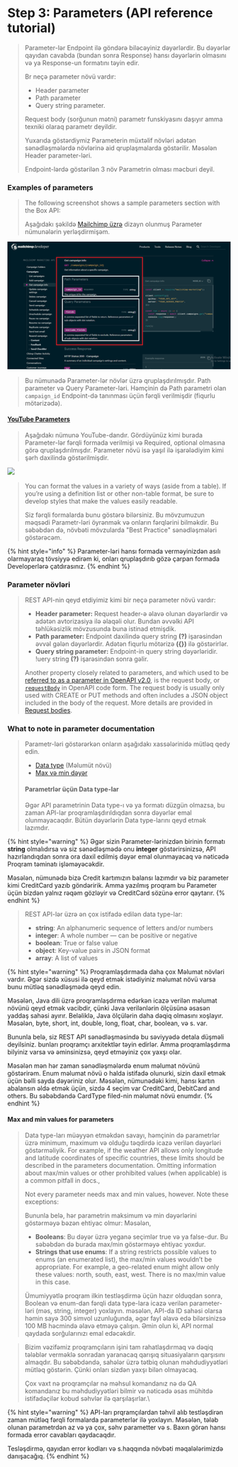 # Step 3: Parameters (API reference tutorial)

> Parameter-lər Endpoint ilə göndərə biləcəyiniz dəyərlərdir. Bu dəyərlər qayıdan cavabda (bundan sonra Response) hansı dəyərlərin olmasını və ya Response-un formatını təyin edir.&#x20;
>
> Br neçə parameter növü vardır:
>
> * Header parameter
> * Path parameter
> * Query string parameter.
>
> Request body (sorğunun mətni) parametr funskiyasını daşıyır amma texniki olaraq parametr deyildir.&#x20;
>
> Yuxarıda göstərdiymiz Parameterin müxtəlif növləri adətən sənədləşmələrdə növlərinə aid qruplaşmalarda göstərilir. Məsələn Header parameter-ləri.
>
> Endpoint-lərdə göstərilən 3 növ Parametrin olması məcburi deyil.

### Examples of parameters <a href="#examples-of-parameters" id="examples-of-parameters"></a>

> The following screenshot shows a sample parameters section with the Box API:
>
> Aşağıdakı şəkildə [Mailchimp üzrə](https://mailchimp.com/developer/marketing/api/campaigns/get-campaign-info/) dizayn olunmuş Parameter nümunələrin yerləşdirmişəm.

![](../.gitbook/assets/param.PNG)

> Bu nümunədə Parameter-lər növlər üzrə qruplaşdırılmışdır. Path parameter və Query Parameter-ləri. Həmçinin də Path parametri olan `campaign_id` Endpoint-də tanınması üçün fərqli verilmişdir (fiqurlu mötərizədə).

#### [YouTube Parameters](https://developers.google.com/youtube/v3/docs/comments/list)

> Aşağıdakı nümunə YouTube-dandır. Gördüyünüz kimi burada Parameter-lər fərqli formada verilmişi və Required, optional olmasına görə qruplaşdırılmışdır. Parameter növü isə yaşıl ilə işarələdiyim kimi şərh daxilində göstərilmişdir.

![](../.gitbook/assets/youtube\_param.PNG)

> You can format the values in a variety of ways (aside from a table). If you’re using a definition list or other non-table format, be sure to develop styles that make the values easily readable.
>
> Siz fərqli formalarda bunu göstərə bilərsiniz. Bu mövzumuzun məqsədi Parametr-ləri öyrənmək və onların fərqlərini bilməkdir. Bu səbəbdən də, növbəti mövzularda "Best Practice" sənədləşmələri göstərəcəm.
>
>

{% hint style="info" %}
Parameter-ləri hansı formada verməyinizdən asılı olarmayaraq tövsiyyə edirəm ki, onları qruplaşdırıb gözə çarpan formada Developerlərə çatdırasınız.&#x20;
{% endhint %}

### Parameter növləri

> REST API-nin qeyd etdiyimiz kimi bir neçə parameter növü vardır:
>
> * **Header parameter:** Request header-ə əlavə olunan dəyərlərdir və adətən avtorizasiya ilə əlaqəli olur. Bundan əvvəlki API təhlükəsizlik mövzusunda buna istinad etmişdik.
> * **Path parameter:** Endpoint daxilində query string **(?)** işarəsindən əvvəl gələn dəyərlərdir. Adətən fiqurlu mötərizə **({})** ilə göstərirlər.
> * **Query string parameter:** Endpoint-in query string dəyərləridir. !uery string **(?)** işarəsindən sonra gəlir.
>
> Another property closely related to parameters, and which used to be [referred to as a parameter in OpenAPI v2.0](https://swagger.io/docs/specification/2-0/describing-request-body/), is the request body, or [`requestBody`](https://swagger.io/docs/specification/describing-request-body/) in OpenAPI code form. The request body is usually only used with CREATE or PUT methods and often includes a JSON object included in the body of the request. More details are provided in [Request bodies](https://idratherbewriting.com/learnapidoc/docapis\_doc\_parameters.html#request\_bodies).

### What to note in parameter documentation <a href="#what-to-note-in-parameter-documentation" id="what-to-note-in-parameter-documentation"></a>

> Parametr-ləri göstərərkən onların aşağıdakı xassələrinidə mütləq qedy edin.
>
> * [Data type](https://idratherbewriting.com/learnapidoc/docapis\_doc\_parameters.html#data\_types\_parameters) (Məlumüt növü)
> * [Max və min dəyər](https://idratherbewriting.com/learnapidoc/docapis\_doc\_parameters.html#max\_min\_values)
>
> #### Parametrlər üçün Data type-lar
>
> Əgər API parametrinin Data type-ı və ya formatı düzgün olmazsa, bu zaman API-lar proqramlaşdırıldıqdan sonra dəyərlər emal olunmayacaqdır. Bütün dəyərlərin Data type-larını qeyd etmək lazımdır.&#x20;

{% hint style="warning" %}
Əgər sizin Parameter-lərinizdən birinin formatı **string** olmalıdırsa və siz sənədləşmədə onu **integer** göstərirsinizsə, API hazırlandıqdan sonra ora daxil edilmiş dəyər emal olunmayacaq və nəticədə Proqram təminatı işləməyəcəkdir.&#x20;

Məsələn, nümunədə bizə Credit kartımızın balansı lazımdır və biz parameter kimi CreditCard yazıb göndəririk. Amma yazılmış proqram bu Parameter üçün bizdən yalnız rəqəm gözləyir və CreditCard sözünə error qaytarır.
{% endhint %}

> REST API-lər üzrə ən çox istifadə edilən data type-lar:
>
> * **string**: An alphanumeric sequence of letters and/or numbers
> * **integer**: A whole number — can be positive or negative
> * **boolean**: True or false value
> * **object**: Key-value pairs in JSON format
> * **array**: A list of values

{% hint style="warning" %}
Proqramlaşdırmada daha çox Məlumat növləri vardır. Əgər sizdə xüsusi ilə qeyd etmək istədiyiniz məlumat növü varsa bunu mütləq sənədləşmədə qeyd edin.&#x20;

Məsələn, Java dili üzrə proqramlaşdırma edərkən icazə verilən məlumat növünü qeyd etmək vacibdir, çünki Java verilənlərin ölçüsünə əsasən yaddaş sahəsi ayırır. Beləliklə, Java ölçülərin daha dəqiq olmasını xoşlayır. Məsələn, byte, short, int, double, long, float, char, boolean, və s. var.&#x20;

Bununla belə, siz REST API sənədləşməsində bu səviyyədə detala düşməli deyilsiniz. bunları proqramçı arxitektlər təyin edirlər. Amma proqramlaşdırma bilyiniz varsa və əminsinizsə, qeyd etməyiniz çox yaxşı olar.

Məsələn mən hər zaman sənədləşmələrdə enum məlumat növünü göstərirəm. Enum məlumat növü o halda istifadə olunurki, sizin daxil etmək üçün bəlli sayda dəyəriniz olur. Məsələn, nümunədəki kimi, hansı kartın abalansın əldə etmək üçün, sizdə 4 seçim var CreditCard, DebitCard and others. Bu səbəbdəndə CardType filed-nin məlumat növü enumdır.&#x20;
{% endhint %}

#### Max and min values for parameters <a href="#max_min_values" id="max_min_values"></a>

>
>
> Data type-ları müəyyən etməkdən savayı, həmçinin də parametrlər üzrə minimum, maximum və olduğu təqdirdə icazə verilən dəyərləri göstərməliyik. For example, if the weather API allows only longitude and latitude coordinates of specific countries, these limits should be described in the parameters documentation. Omitting information about max/min values or other prohibited values (when applicable) is a common pitfall in docs.,&#x20;
>
> Not every parameter needs max and min values, however. Note these exceptions:
>
> Bununla belə, hər parametrin maksimum və min dəyərlərini göstərməyə bəzən ehtiyac olmur: Məsələn,
>
> * **Booleans**: Bu dəyər üzrə yeganə seçimlər true və ya false-dur. Bu səbəbdən də burada max/min göstərməyə ehtiyac yoxdur.
> * **Strings that use enums**: If a string restricts possible values to enums (an enumerated list), the max/min values wouldn’t be appropriate. For example, a geo-related enum might allow only these values: north, south, east, west. There is no max/min value in this case.
>
> Ümumiyyətlə proqram ilkin testləşdirmə üçün hazır olduqdan sonra, Boolean və enum-dan fərqli data type-lara icazə verilən parameter-ləri (məs, string, integer) yoxlayın. məsələn, API-da ID sahəsi olarsa həmin sayə 300 simvol uzunluğunda, əgər fayl əlavə edə bilərsinizsə 100 MB həcmində əlavə etməyə çalışın. Əmin olun ki, API normal qaydada sorğularınızı emal edəcəkdir.

> Bizim vəzifəmiz proqramçıların işini tam rahatlaşdırmaq və dəqiq tələblər verməklə sonradan yaranacaq qarışıq situasiyaların qarşısını almaqdır. Bu səbəbdəndə, sahələr üzrə tətbiq olunan məhdudiyyətləri mütləq göstərin. Çünki onları sizdən yaxşı bilən olmayacaq.
>
> Çox vaxt nə proqramçılar nə məhsul komandanız nə də QA komandanız bu məhdudiyyətləri bilmir və nəticədə əsas mühitdə istifadəçilər kobud səhvlər ilə qarşılaşırlar.\
>

{% hint style="warning" %}
API-ları prqramçılardan təhvil alıb testləşdirən zaman mütləq fərqli formalarda parameterlər ilə yoxlayın. Məsələn, tələb olunan parametrdən az və ya çox, səhv parametter və s. Baxın görən hansı formada error cavabları qaydacaqdır.&#x20;

Tesləşdirmə, qayıdan error kodları və s.haqqında növbəti məqalələrimizdə danışacağıq.
{% endhint %}




